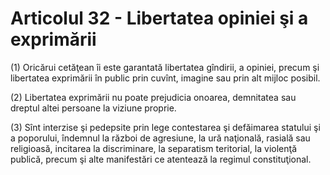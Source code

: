 # Articolul 32 - Libertatea opiniei şi a exprimării

(1) Oricărui cetăţean îi este garantată libertatea gîndirii, a opiniei, precum şi libertatea exprimării în public prin cuvînt, imagine sau prin alt mijloc posibil.

(2) Libertatea exprimării nu poate prejudicia onoarea, demnitatea sau dreptul altei persoane la viziune proprie.

(3) Sînt interzise şi pedepsite prin lege contestarea şi defăimarea statului şi a poporului, îndemnul la război de agresiune, la ură naţională, rasială sau religioasă, incitarea la discriminare, la separatism teritorial, la violenţă publică, precum şi alte manifestări ce atentează la regimul constituţional.